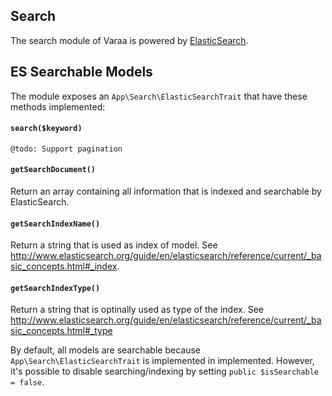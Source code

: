 ## Search

The search module of Varaa is powered by [ElasticSearch](http://www.elasticsearch.org).

## ES Searchable Models

The module exposes an `App\Search\ElasticSearchTrait` that have these
methods implemented:

#### `search($keyword)`

`@todo: Support pagination`

#### `getSearchDocument()`

Return an array containing all information that is indexed and searchable by
ElasticSearch.

#### `getSearchIndexName()`

Return a string that is used as index of model. See
http://www.elasticsearch.org/guide/en/elasticsearch/reference/current/_basic_concepts.html#_index.

#### `getSearchIndexType()`

Return a string that is optinally used as type of the index. See
http://www.elasticsearch.org/guide/en/elasticsearch/reference/current/_basic_concepts.html#_type

By default, all models are searchable because `App\Search\ElasticSearchTrait`
is implemented in implemented. However, it's possible to disable
searching/indexing by setting `public $isSearchable = false`.


